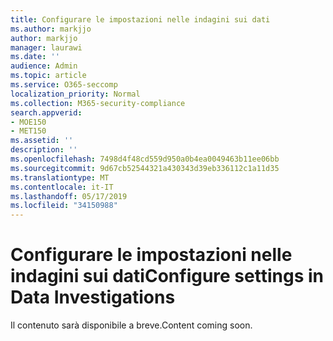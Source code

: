 ```yaml
---
title: Configurare le impostazioni nelle indagini sui dati
ms.author: markjjo
author: markjjo
manager: laurawi
ms.date: ''
audience: Admin
ms.topic: article
ms.service: O365-seccomp
localization_priority: Normal
ms.collection: M365-security-compliance
search.appverid:
- MOE150
- MET150
ms.assetid: ''
description: ''
ms.openlocfilehash: 7498d4f48cd559d950a0b4ea0049463b11ee06bb
ms.sourcegitcommit: 9d67cb52544321a430343d39eb336112c1a11d35
ms.translationtype: MT
ms.contentlocale: it-IT
ms.lasthandoff: 05/17/2019
ms.locfileid: "34150988"
---
```

# <a name="configure-settings-in-data-investigations"></a><span data-ttu-id="9986d-102">Configurare le impostazioni nelle indagini sui dati</span><span class="sxs-lookup"><span data-stu-id="9986d-102">Configure settings in Data Investigations</span></span>

<span data-ttu-id="9986d-103">Il contenuto sarà disponibile a breve.</span><span class="sxs-lookup"><span data-stu-id="9986d-103">Content coming soon.</span></span>